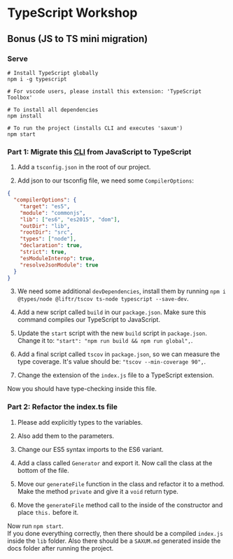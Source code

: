 # TypeScript Workshop

## Bonus (JS to TS mini migration)

### Serve

```shell
# Install TypeScript globally
npm i -g typescript

# For vscode users, please install this extension: 'TypeScript Toolbox'

# To install all dependencies
npm install

# To run the project (installs CLI and executes 'saxum')
npm start

```

### Part 1: Migrate this [CLI](https://en.wikipedia.org/wiki/Command-line_interface) from JavaScript to TypeScript

1.  Add a `tsconfig.json` in the root of our project.

2.  Add json to our tsconfig file, we need some `CompilerOptions`:
```json 
{
  "compilerOptions": {
    "target": "es5",
    "module": "commonjs",
    "lib": ["es6", "es2015", "dom"],
    "outDir": "lib",
    "rootDir": "src",
    "types": ["node"],
    "declaration": true,
    "strict": true,
    "esModuleInterop": true,
    "resolveJsonModule": true
  }
}
```

3.  We need some additional `devDependencies`, install them by running `npm i @types/node @liftr/tscov ts-node typescript --save-dev`.

4.  Add a new script called `build` in our `package.json`. Make sure this command compiles our TypeScript to JavaScript.

5.  Update the `start` script with the new `build` script in `package.json`. Change it to: `"start": "npm run build && npm run global",`.

6.  Add a final script called `tscov` in `package.json`, so we can measure the type coverage. It's value should be: `"tscov --min-coverage 90",`.

7.  Change the extension of the `index.js` file to a TypeScript extension.

Now you should have type-checking inside this file. 

### Part 2: Refactor the index.ts file

1.  Please add explicitly types to the variables.

2.  Also add them to the parameters.

3.  Change our ES5 syntax imports to the ES6 variant.

4.  Add a class called `Generator` and export it. Now call the class at the bottom of the file. 

5.  Move our `generateFile` function in the class and refactor it to a method. Make the method `private` and give it a `void` return type.

6.  Move the `generateFile` method call to the inside of the constructor and place `this.` before it.

Now run `npm start`.  
If you done everything correctly, then there should be a compiled `index.js` inside the `lib` folder. Also there should be a `SAXUM.md` generated inside the docs folder after running the project.
  